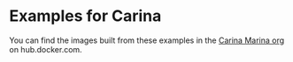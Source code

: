 # Examples for Carina

You can find the images built from these examples in the [Carina Marina org](https://hub.docker.com/u/carinamarina/) on hub.docker.com.
